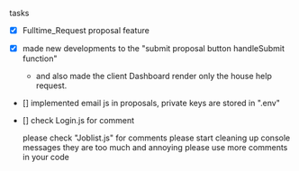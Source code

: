 tasks

- [x] Fulltime_Request proposal feature

- [x] made new developments to the "submit proposal button handleSubmit function"

  - and also made the client Dashboard render only the house help request.

- [] implemented email js in proposals, private keys are stored in ".env"

- [] check Login.js for comment

  please check "Joblist.js" for comments please start cleaning up console messages they are too much and annoying
  please use more comments in your code
